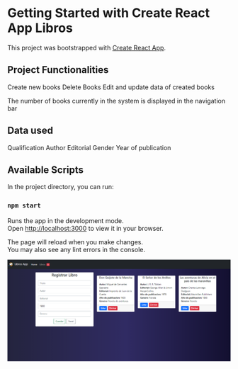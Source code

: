 # Getting Started with Create React App Libros

This project was bootstrapped with [Create React App](https://github.com/facebook/create-react-app). 


## Project Functionalities
Create new books
Delete Books
Edit and update data of created books

The number of books currently in the system is displayed in the navigation bar

## Data used

Qualification
Author
Editorial
Gender
Year of publication

##

## Available Scripts

In the project directory, you can run:

### `npm start`

Runs the app in the development mode.\
Open [http://localhost:3000](http://localhost:3000) to view it in your browser.

The page will reload when you make changes.\
You may also see any lint errors in the console.



![Esta es una imagen](Screenshot_1.png)

